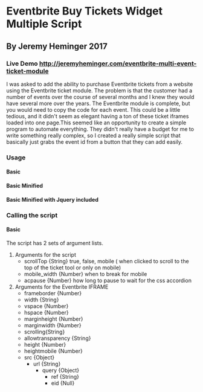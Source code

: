 # Eventbrite Buy Tickets Widget Multiple Script

## By Jeremy Heminger 2017

### Live Demo http://jeremyheminger.com/eventbrite-multi-event-ticket-module

I was asked to add the ability to purchase Eventbrite tickets from a website using the Eventbrite ticket module. The problem is that the customer had a number of events over the course of several months and I knew they would have several more over the years. The Eventbrite module is complete, but you would need to copy the code for each event. This could be a little tedious, and it didn't seem as elegant having a ton of these ticket iframes loaded into one page.This seemed like an opportunity to create a simple program to automate everything. They didn't really have a budget for me to write something really complex, so I created a really simple script that basically just grabs the event id from a button that they can add easily.

### Usage

#### Basic

<link rel="stylesheet" href="_/css/style.css" />
<script type="text/javascript" src="_/components/jquery/jquery.js"></script>
<script type="text/javascript" src="_/components/js/_eb.js"></script> 

#### Basic Minified

<link rel="stylesheet" href="_/css/style.css" />
<script type="text/javascript" src="_/components/jquery/jquery.js"></script>
<script type="text/javascript" src="_/js/eventbrite.min.js"></script>

#### Basic Minified with Jquery included

<link rel="stylesheet" href="_/css/style.css" />
<script type="text/javascript" src="_/js/eventbrite.jquery.min.js"></script>

### Calling the script

#### Basic 

<script>
    window.onload = function() {
		$(document).ready(function(){ 
			Eb.init();
		});
	}
</script>

The script has 2 sets of argument lists. 

1. Arguments for the script 
	* scrollTop {String} true, false, mobile 
	   ( when clicked to scroll to the top of the ticket tool or only on mobile)
	* mobile_width {Number} when to break for mobile 
	* acpause {Number} how long to pause to wait for the css accordion
2. Arguments for the Eventbrite IFRAME 
	* frameborder {Number}
    * width {String}
    * vspace {Number}
    * hspace {Number}
    * marginheight {Number}
    * marginwidth {Number}
    * scrolling{String}
    * allowtransparency {String}
    * height {Number}
    * heightmobile {Number}
    * src {Object}
    	* url {String}
    		* query {Object}
    			* ref {String}
    			* eid {Null}

